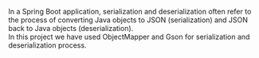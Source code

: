 In a Spring Boot application, serialization and deserialization often refer to the process of converting Java objects to JSON (serialization) and JSON back to Java objects (deserialization).
<br>
In this project we have used ObjectMapper and Gson for serialization and deserialization process.
